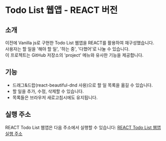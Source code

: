 # Todo List 웹앱 - REACT 버전

## 소개
이전에 Vanilla js로 구현한 Todo List 웹앱을 REACT를 활용하여 재구성했습니다.  
사용자는 할 일을 '해야 할 일', '하는 중', '다했어'로 나눌 수 있습니다.  
이 프로젝트는 GitHub 저장소의 'project' 메뉴와 유사한 기능을 제공합니다.

## 기능
- 드래그&드랍(react-beautiful-dnd 사용)으로 할 일 목록을 옮길 수 있습니다.
- 할 일을 추가, 수정, 삭제할 수 있습니다.
- 목록들은 브라우저 새로고침시에도 유지됩니다.

## 실행 주소
REACT Todo List 웹앱은 다음 주소에서 실행할 수 있습니다: [REACT Todo List 웹앱 실행 주소](https://ty-react-todolist.netlify.app/)
